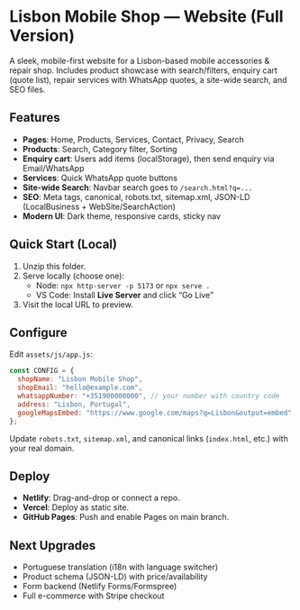 # Lisbon Mobile Shop — Website (Full Version)
A sleek, mobile-first website for a Lisbon-based mobile accessories & repair shop. Includes product showcase with search/filters, enquiry cart (quote list), repair services with WhatsApp quotes, a site-wide search, and SEO files.

## Features
- **Pages**: Home, Products, Services, Contact, Privacy, Search
- **Products**: Search, Category filter, Sorting
- **Enquiry cart**: Users add items (localStorage), then send enquiry via Email/WhatsApp
- **Services**: Quick WhatsApp quote buttons
- **Site-wide Search**: Navbar search goes to `/search.html?q=...`
- **SEO**: Meta tags, canonical, robots.txt, sitemap.xml, JSON-LD (LocalBusiness + WebSite/SearchAction)
- **Modern UI**: Dark theme, responsive cards, sticky nav

## Quick Start (Local)
1. Unzip this folder.
2. Serve locally (choose one):
   - Node: `npx http-server -p 5173` or `npx serve .`
   - VS Code: Install **Live Server** and click “Go Live”
3. Visit the local URL to preview.

## Configure
Edit `assets/js/app.js`:
```js
const CONFIG = {
  shopName: "Lisbon Mobile Shop",
  shopEmail: "hello@example.com",
  whatsappNumber: "+351900000000", // your number with country code
  address: "Lisbon, Portugal",
  googleMapsEmbed: "https://www.google.com/maps?q=Lisbon&output=embed" // replace with a proper embed
};
```

Update `robots.txt`, `sitemap.xml`, and canonical links (`index.html`, etc.) with your real domain.

## Deploy
- **Netlify**: Drag-and-drop or connect a repo.
- **Vercel**: Deploy as static site.
- **GitHub Pages**: Push and enable Pages on main branch.

## Next Upgrades
- Portuguese translation (i18n with language switcher)
- Product schema (JSON-LD) with price/availability
- Form backend (Netlify Forms/Formspree)
- Full e-commerce with Stripe checkout
